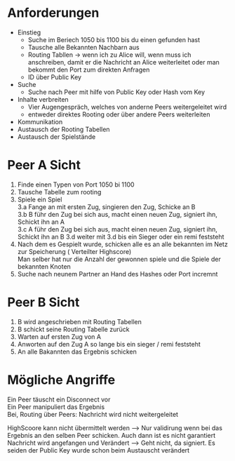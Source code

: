 # Anforderungen
- Einstieg 
  - Suche im Beriech 1050 bis 1100 bis du einen gefunden hast
  - Tausche alle Bekannten Nachbarn aus
  - Routing Tabllen -> wenn ich zu Alice will, wenn muss ich anschreiben, damit er die Nachricht an Alice weiterleitet
                       oder man bekommt den Port zum direkten Anfragen
  - ID über Public Key
- Suche 
  - Suche nach Peer mit hilfe von Public Key oder Hash vom Key 
- Inhalte verbreiten
  - Vier Augengespräch, welches von anderne Peers weitergeleitet wird
  - entweder direktes Rooting oder über andere Peers weiterleiten
- Kommunikation
 - Austausch der Rooting Tabellen
 - Austausch der Spielstände


# Peer A Sicht
1. Finde einen Typen von Port 1050 bi 1100
2. Tausche Tabelle zum rooting
3. Spiele ein Spiel  
   3.a Fange an mit ersten Zug, singieren den Zug, Schicke an B  
   3.b B führ den Zug bei sich aus, macht einen neuen Zug, signiert ihn, Schickt ihn an A  
   3.c A führ den Zug bei sich aus, macht einen neuen Zug, signiert ihn, Schickt ihn an B
   3.d weiter mit 3.d bis ein Sieger oder ein remi feststeht
4. Nach dem es Gespielt wurde, schicken alle es an alle bekannten im Netz zur Speicherung ( Verteilter Highscore)  
   Man selber hat nur die Anzahl der gewonnen spiele und die Spiele der bekannten Knoten
5. Suche nach neunem Partner an Hand des Hashes oder Port incremnt

# Peer B Sicht
1. B wird angeschrieben mit Routing Tabellen
2. B schickt seine Routing Tabelle zurück
3. Warten auf ersten Zug von A
4. Anworten auf den Zug A so lange bis ein sieger / remi feststeht
5. An alle Bakannten das Ergebnis schicken


# Mögliche Angriffe
Ein Peer täuscht ein Disconnect vor  
Ein Peer manipuliert das Ergebnis  
Bei, Routing über Peers: Nachricht wird nicht weitergeleitet

HighScoore kann nicht übermittelt werden --> Nur validirung wenn bei das Ergebnis an den selben Peer schicken. Auch dann ist es nicht garantiert
Nachricht wird angefangen und Verändert --> Geht nicht, da signiert. Es seiden der Public Key wurde schon beim Austauscht verändert

